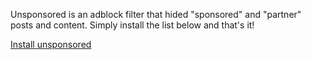 Unsponsored is an adblock filter that hided "sponsored" and "partner" posts and content. Simply install the list below and that's it!

[Install unsponsored](abp:subscribe?location=https%3A%2F%2Fraw.githubusercontent.com%2Fthedannywahl%2Finstructure-unblock%2Fmaster%2Finstructure-unblock.txt&amp;title=Instructure%20Unblock)
